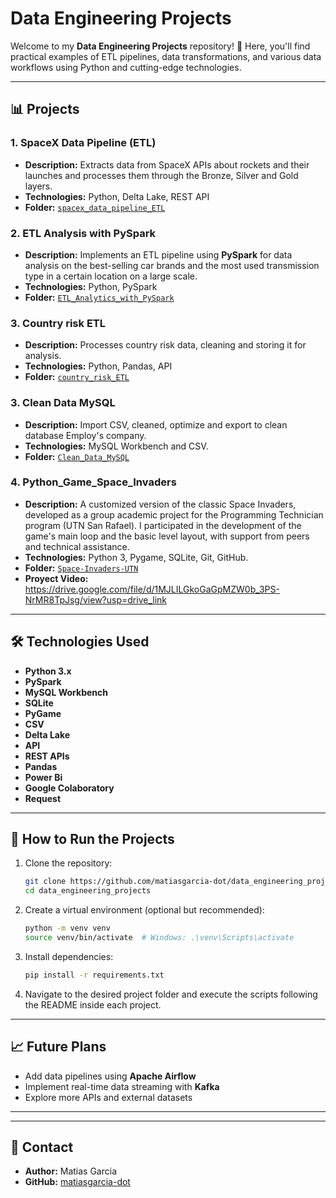 # Data Engineering Projects

Welcome to my **Data Engineering Projects** repository! 🚀 Here, you'll find practical examples of ETL pipelines, data transformations, and various data workflows using Python and cutting-edge technologies.

---

## 📊 Projects

### 1. SpaceX Data Pipeline (ETL)
- **Description:** Extracts data from SpaceX APIs about rockets and their launches and processes them through the Bronze, Silver and Gold layers.
- **Technologies:** Python, Delta Lake, REST API
- **Folder:** [`spacex_data_pipeline_ETL`](./spacex_data_pipeline_ETL)

### 2. ETL Analysis with PySpark
- **Description:** Implements an ETL pipeline using **PySpark** for data analysis on the best-selling car brands and the most used transmission type in a certain location on a large scale.
- **Technologies:** Python, PySpark
- **Folder:** [`ETL_Analytics_with_PySpark`](./ETL_Analytics_with_PySpark)

### 3. Country risk ETL
- **Description:** Processes country risk data, cleaning and storing it for analysis.
- **Technologies:** Python, Pandas, API
- **Folder:** [`country_risk_ETL`](./country_risk_ETL)

### 3. Clean Data MySQL
- **Description:** Import CSV, cleaned, optimize and export to clean database Employ's company.
- **Technologies:** MySQL Workbench and CSV.
- **Folder:** [`Clean_Data_MySQL`](./Clean_Data_MySQL)

### 4. Python_Game_Space_Invaders
- **Description:** A customized version of the classic Space Invaders, developed as a group academic project for the Programming Technician program (UTN San Rafael). I participated in the development of the game's main loop and the basic level layout, with support from peers and technical assistance.
- **Technologies:** Python 3, Pygame, SQLite, Git, GitHub.
- **Folder:** [`Space-Invaders-UTN`](./https://github.com/matiasgarcia-dot/data_engineering_projects/tree/main/Python_Game_Space_Invaders)
- **Proyect Video:** https://drive.google.com/file/d/1MJLILGkoGaGpMZW0b_3PS-NrMR8TpJsg/view?usp=drive_link
---

## 🛠️ Technologies Used
- **Python 3.x**
- **PySpark**
- **MySQL Workbench**
- **SQLite**
- **PyGame**
- **CSV**
- **Delta Lake**
- **API**
- **REST APIs**
- **Pandas**
- **Power Bi**
- **Google Colaboratory**
- **Request**
    
---

## 📌 How to Run the Projects

1. Clone the repository:
   ```bash
   git clone https://github.com/matiasgarcia-dot/data_engineering_projects.git
   cd data_engineering_projects
   ```

2. Create a virtual environment (optional but recommended):
   ```bash
   python -m venv venv
   source venv/bin/activate  # Windows: .\venv\Scripts\activate
   ```

3. Install dependencies:
   ```bash
   pip install -r requirements.txt
   ```

4. Navigate to the desired project folder and execute the scripts following the README inside each project.

---

## 📈 Future Plans
- Add data pipelines using **Apache Airflow**
- Implement real-time data streaming with **Kafka**
- Explore more APIs and external datasets

---

---

## 📧 Contact
- **Author:** Matias Garcia 
- **GitHub:** [matiasgarcia-dot](https://github.com/matiasgarcia-dot)

